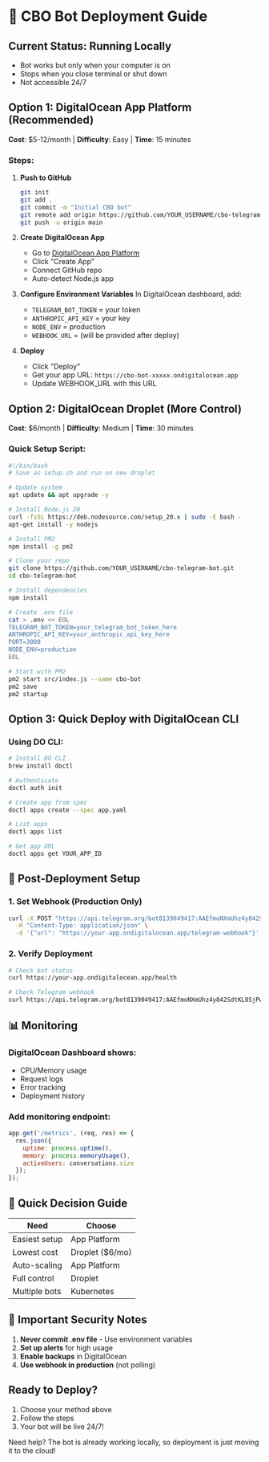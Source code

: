 # 🚀 CBO Bot Deployment Guide

## Current Status: Running Locally
- Bot works but only when your computer is on
- Stops when you close terminal or shut down
- Not accessible 24/7

## Option 1: DigitalOcean App Platform (Recommended)
**Cost**: $5-12/month | **Difficulty**: Easy | **Time**: 15 minutes

### Steps:
1. **Push to GitHub**
   ```bash
   git init
   git add .
   git commit -m "Initial CBO bot"
   git remote add origin https://github.com/YOUR_USERNAME/cbo-telegram-bot.git
   git push -u origin main
   ```

2. **Create DigitalOcean App**
   - Go to [DigitalOcean App Platform](https://cloud.digitalocean.com/apps)
   - Click "Create App"
   - Connect GitHub repo
   - Auto-detect Node.js app

3. **Configure Environment Variables**
   In DigitalOcean dashboard, add:
   - `TELEGRAM_BOT_TOKEN` = your token
   - `ANTHROPIC_API_KEY` = your key
   - `NODE_ENV` = production
   - `WEBHOOK_URL` = (will be provided after deploy)

4. **Deploy**
   - Click "Deploy"
   - Get your app URL: `https://cbo-bot-xxxxx.ondigitalocean.app`
   - Update WEBHOOK_URL with this URL

## Option 2: DigitalOcean Droplet (More Control)
**Cost**: $6/month | **Difficulty**: Medium | **Time**: 30 minutes

### Quick Setup Script:
```bash
#!/bin/bash
# Save as setup.sh and run on new droplet

# Update system
apt update && apt upgrade -y

# Install Node.js 20
curl -fsSL https://deb.nodesource.com/setup_20.x | sudo -E bash -
apt-get install -y nodejs

# Install PM2
npm install -g pm2

# Clone your repo
git clone https://github.com/YOUR_USERNAME/cbo-telegram-bot.git
cd cbo-telegram-bot

# Install dependencies
npm install

# Create .env file
cat > .env << EOL
TELEGRAM_BOT_TOKEN=your_telegram_bot_token_here
ANTHROPIC_API_KEY=your_anthropic_api_key_here
PORT=3000
NODE_ENV=production
EOL

# Start with PM2
pm2 start src/index.js --name cbo-bot
pm2 save
pm2 startup
```

## Option 3: Quick Deploy with DigitalOcean CLI

### Using DO CLI:
```bash
# Install DO CLI
brew install doctl

# Authenticate
doctl auth init

# Create app from spec
doctl apps create --spec app.yaml

# List apps
doctl apps list

# Get app URL
doctl apps get YOUR_APP_ID
```

## 🔧 Post-Deployment Setup

### 1. Set Webhook (Production Only)
```bash
curl -X POST "https://api.telegram.org/bot8139049417:AAEfmoNXmUhz4y842SdtKL8SjPwgYzIXDNI/setWebhook" \
  -H "Content-Type: application/json" \
  -d '{"url": "https://your-app.ondigitalocean.app/telegram-webhook"}'
```

### 2. Verify Deployment
```bash
# Check bot status
curl https://your-app.ondigitalocean.app/health

# Check Telegram webhook
curl https://api.telegram.org/bot8139049417:AAEfmoNXmUhz4y842SdtKL8SjPwgYzIXDNI/getWebhookInfo
```

## 📊 Monitoring

### DigitalOcean Dashboard shows:
- CPU/Memory usage
- Request logs
- Error tracking
- Deployment history

### Add monitoring endpoint:
```javascript
app.get('/metrics', (req, res) => {
  res.json({
    uptime: process.uptime(),
    memory: process.memoryUsage(),
    activeUsers: conversations.size
  });
});
```

## 🎯 Quick Decision Guide

| Need | Choose |
|------|--------|
| Easiest setup | App Platform |
| Lowest cost | Droplet ($6/mo) |
| Auto-scaling | App Platform |
| Full control | Droplet |
| Multiple bots | Kubernetes |

## 🚨 Important Security Notes

1. **Never commit .env file** - Use environment variables
2. **Set up alerts** for high usage
3. **Enable backups** in DigitalOcean
4. **Use webhook in production** (not polling)

## Ready to Deploy?

1. Choose your method above
2. Follow the steps
3. Your bot will be live 24/7!

Need help? The bot is already working locally, so deployment is just moving it to the cloud!